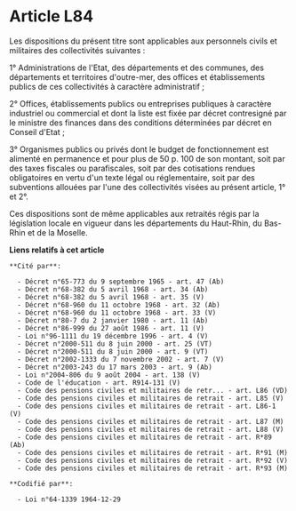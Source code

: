 # Article L84

Les dispositions du présent titre sont applicables aux personnels civils et militaires des collectivités suivantes :

1° Administrations de l'Etat, des départements et des communes, des départements et territoires d'outre-mer, des offices et
établissements publics de ces collectivités à caractère administratif ;

2° Offices, établissements publics ou entreprises publiques à caractère industriel ou commercial et dont la liste est fixée
par décret contresigné par le ministre des finances dans des conditions déterminées par décret en Conseil d'Etat ;

3° Organismes publics ou privés dont le budget de fonctionnement est alimenté en permanence et pour plus de 50 p. 100 de son
montant, soit par des taxes fiscales ou parafiscales, soit par des cotisations rendues obligatoires en vertu d'un texte légal
ou réglementaire, soit par des subventions allouées par l'une des collectivités visées au présent article, 1° et 2°.

Ces dispositions sont de même applicables aux retraités régis par la législation locale en vigueur dans les départements du
Haut-Rhin, du Bas-Rhin et de la Moselle.

**Liens relatifs à cet article**

	**Cité par**:

	  - Décret n°65-773 du 9 septembre 1965 - art. 47 (Ab)
	  - Décret n°68-382 du 5 avril 1968 - art. 34 (Ab)
	  - Décret n°68-382 du 5 avril 1968 - art. 35 (V)
	  - Décret n°68-960 du 11 octobre 1968 - art. 32 (Ab)
	  - Décret n°68-960 du 11 octobre 1968 - art. 33 (V)
	  - Décret n°80-7 du 2 janvier 1980 - art. 11 (Ab)
	  - Décret n°86-999 du 27 août 1986 - art. 11 (V)
	  - Loi n°96-1111 du 19 décembre 1996 - art. 4 (V)
	  - Décret n°2000-511 du 8 juin 2000 - art. 25 (VT)
	  - Décret n°2000-511 du 8 juin 2000 - art. 9 (VT)
	  - Décret n°2002-1333 du 7 novembre 2002 - art. 7 (V)
	  - Décret n°2003-243 du 17 mars 2003 - art. 9 (Ab)
	  - Loi n°2004-806 du 9 août 2004 - art. 138 (V)
	  - Code de l'éducation - art. R914-131 (V)
	  - Code des pensions civiles et militaires de retr... - art. L86 (VD)
	  - Code des pensions civiles et militaires de retrait - art. L85 (V)
	  - Code des pensions civiles et militaires de retrait - art. L86-1 (V)
	  - Code des pensions civiles et militaires de retrait - art. L87 (M)
	  - Code des pensions civiles et militaires de retrait - art. L88 (V)
	  - Code des pensions civiles et militaires de retrait - art. R*89 (Ab)
	  - Code des pensions civiles et militaires de retrait - art. R*91 (M)
	  - Code des pensions civiles et militaires de retrait - art. R*92 (V)
	  - Code des pensions civiles et militaires de retrait - art. R*93 (M)

	**Codifié par**:

	  - Loi n°64-1339 1964-12-29
